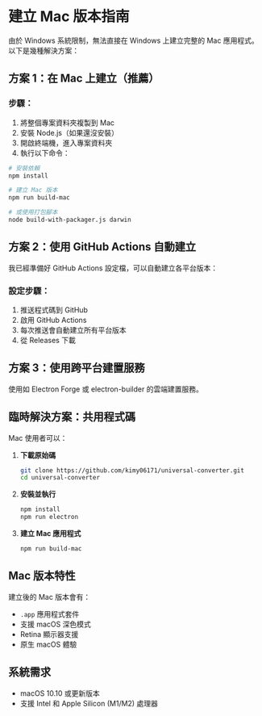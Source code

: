 # 建立 Mac 版本指南

由於 Windows 系統限制，無法直接在 Windows 上建立完整的 Mac 應用程式。
以下是幾種解決方案：

## 方案 1：在 Mac 上建立（推薦）

### 步驟：
1. 將整個專案資料夾複製到 Mac
2. 安裝 Node.js（如果還沒安裝）
3. 開啟終端機，進入專案資料夾
4. 執行以下命令：

```bash
# 安裝依賴
npm install

# 建立 Mac 版本
npm run build-mac

# 或使用打包腳本
node build-with-packager.js darwin
```

## 方案 2：使用 GitHub Actions 自動建立

我已經準備好 GitHub Actions 設定檔，可以自動建立各平台版本：

### 設定步驟：
1. 推送程式碼到 GitHub
2. 啟用 GitHub Actions
3. 每次推送會自動建立所有平台版本
4. 從 Releases 下載

## 方案 3：使用跨平台建置服務

使用如 Electron Forge 或 electron-builder 的雲端建置服務。

## 臨時解決方案：共用程式碼

Mac 使用者可以：

1. **下載原始碼**
   ```bash
   git clone https://github.com/kimy06171/universal-converter.git
   cd universal-converter
   ```

2. **安裝並執行**
   ```bash
   npm install
   npm run electron
   ```

3. **建立 Mac 應用程式**
   ```bash
   npm run build-mac
   ```

## Mac 版本特性

建立後的 Mac 版本會有：
- `.app` 應用程式套件
- 支援 macOS 深色模式
- Retina 顯示器支援
- 原生 macOS 體驗

## 系統需求

- macOS 10.10 或更新版本
- 支援 Intel 和 Apple Silicon (M1/M2) 處理器